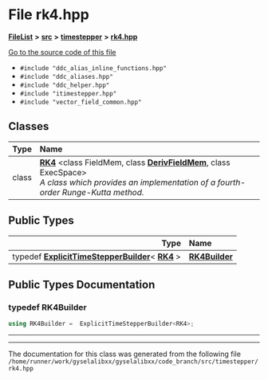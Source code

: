 

# File rk4.hpp



[**FileList**](files.md) **>** [**src**](dir_68267d1309a1af8e8297ef4c3efbcdba.md) **>** [**timestepper**](dir_ddbbe171637b3a2a6c78c931b02a7373.md) **>** [**rk4.hpp**](rk4_8hpp.md)

[Go to the source code of this file](rk4_8hpp_source.md)



* `#include "ddc_alias_inline_functions.hpp"`
* `#include "ddc_aliases.hpp"`
* `#include "ddc_helper.hpp"`
* `#include "itimestepper.hpp"`
* `#include "vector_field_common.hpp"`















## Classes

| Type | Name |
| ---: | :--- |
| class | [**RK4**](classRK4.md) &lt;class FieldMem, class [**DerivFieldMem**](classITimeStepper.md#typedef-derivfieldmem), class ExecSpace&gt;<br>_A class which provides an implementation of a fourth-order Runge-Kutta method._  |


## Public Types

| Type | Name |
| ---: | :--- |
| typedef [**ExplicitTimeStepperBuilder**](classExplicitTimeStepperBuilder.md)&lt; [**RK4**](classRK4.md) &gt; | [**RK4Builder**](#typedef-rk4builder)  <br> |
















































## Public Types Documentation




### typedef RK4Builder 

```C++
using RK4Builder =  ExplicitTimeStepperBuilder<RK4>;
```




<hr>

------------------------------
The documentation for this class was generated from the following file `/home/runner/work/gyselalibxx/gyselalibxx/code_branch/src/timestepper/rk4.hpp`

